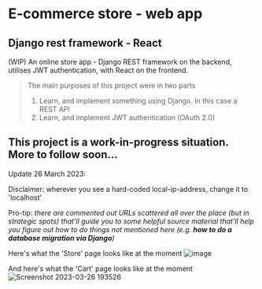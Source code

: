 # E-commerce store - web app
## Django rest framework - React
(WIP) An online store app - Django REST framework on the backend, utilises JWT authentication, with React on the frontend.

> The main purposes of this project were in two parts
> 1) Learn, and implement something using Django. In this case a REST API
> 2) Learn, and implement JWT authentication (OAuth 2.0)

This project is a work-in-progress situation.
More to follow soon...
---
Update 26 March 2023: 

Disclaimer: wherever you see a hard-coded local-ip-address, change it to 'localhost'

Pro-tip: *there are commented out URLs scattered all over the place (but in strategic spots) that'll guide you to some helpful source material that'll help you figure out how to do things not mentioned here (e.g. **how to do a database migration via Django**)*

Here's what the 'Store' page looks like at the moment
![image](https://user-images.githubusercontent.com/18206187/227759678-a8371528-8f99-426c-bf27-de7366c9bc86.png)

And here's what the 'Cart' page looks like at the moment
![Screenshot 2023-03-26 193526](https://user-images.githubusercontent.com/18206187/227759728-7a8a1506-2d3d-4ec7-93d7-e913ab4d6ecf.png)
